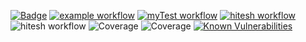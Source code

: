 [![Badge](https://img.shields.io/badge/version-v2.1%E2%80%90nana-blue.svg?logo=linkedin)](https://github.com/hitesh-temp-account/Breach/blob/main/gradle.properties#L15)
[![example workflow](https://github.com/hitesh-temp-account/Breach/actions/workflows/spandan.yml/badge.svg)](https://github.com/hitesh-temp-account/Breach/actions/workflows/spandan.yml)
[![myTest workflow](https://github.com/hitesh-temp-account/Breach/actions/workflows/myTest.yml/badge.svg)](https://github.com/hitesh-temp-account/Breach/actions/workflows/myTest.yml)
[![hitesh workflow](https://github.com/hitesh-temp-account/Breach/actions/workflows/hiteshWorkflow.yml/badge.svg)](https://github.com/hitesh-temp-account/Breach/actions/workflows/hiteshWorkflow.yml)
![hitesh workflow](https://img.shields.io/maven-central/v/xstream/xstream)
![Coverage](https://img.shields.io/badge/coverage-72.56-green.svg)
![Coverage](https://img.shields.io/badge/coverage-75.56%25-green.svg)
[![Known Vulnerabilities](https://snyk-widget.herokuapp.com/badge/pip/hitesh-temp-account/Breach/badge.svg)](https://snyk.io/test/github/hitesh-temp-account/Breach)

